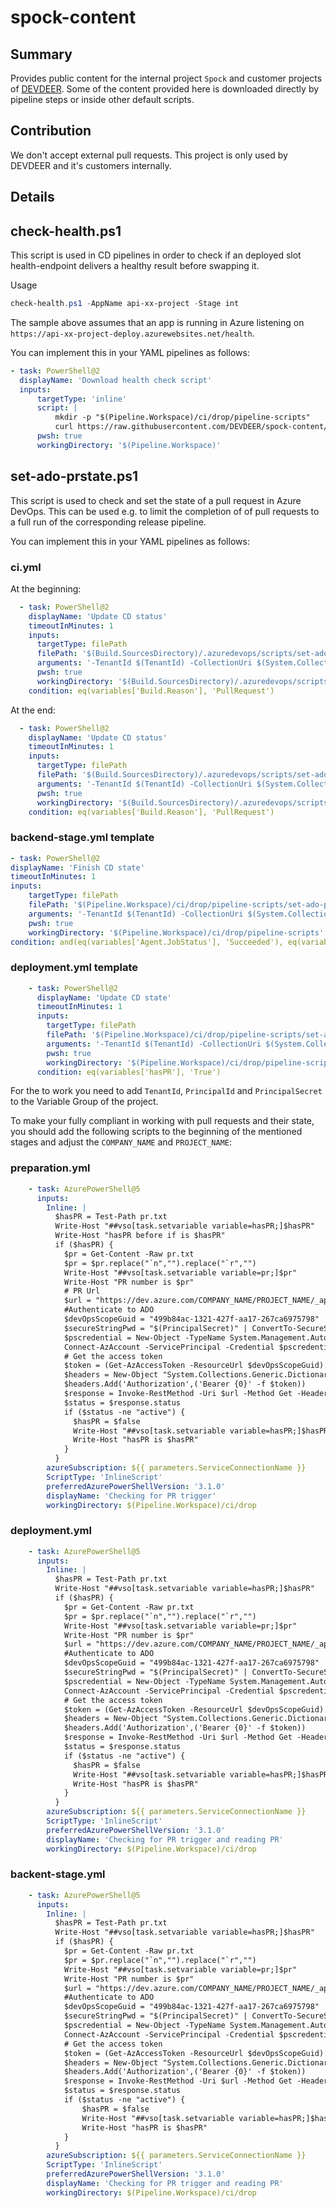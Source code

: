# spock-content

## Summary

Provides public content for the internal project `Spock` and customer projects of [DEVDEER](https://devdeer.com). Some of the content provided here is downloaded directly by pipeline steps or inside other default scripts.

## Contribution

We don't accept external pull requests. This project is only used by DEVDEER and it's customers internally.

## Details

## check-health.ps1

This script is used in CD pipelines in order to check if an deployed slot health-endpoint delivers a healthy result before swapping it.

Usage

```powershell
check-health.ps1 -AppName api-xx-project -Stage int
```

The sample above assumes that an app is running in Azure listening on `https://api-xx-project-deploy.azurewebsites.net/health`.

You can implement this in your YAML pipelines as follows:

```yaml
- task: PowerShell@2
  displayName: 'Download health check script'
  inputs:
      targetType: 'inline'
      script: |
          mkdir -p "$(Pipeline.Workspace)/ci/drop/pipeline-scripts"
          curl https://raw.githubusercontent.com/DEVDEER/spock-content/main/scripts/check-health.ps1 -o "$(Pipeline.Workspace)/ci/drop/pipeline-scripts/check-health.ps1"
      pwsh: true
      workingDirectory: '$(Pipeline.Workspace)'
```
## set-ado-prstate.ps1

This script is used to check and set the state of a pull request in Azure DevOps. This can be used e.g. to limit the completion of of pull requests to a full run of the corresponding release pipeline.

You can implement this in your YAML pipelines as follows:

### ci.yml
At the beginning:
```yaml
  - task: PowerShell@2    
    displayName: 'Update CD status'
    timeoutInMinutes: 1
    inputs:
      targetType: filePath
      filePath: '$(Build.SourcesDirectory)/.azuredevops/scripts/set-ado-prstate.ps1'
      arguments: '-TenantId $(TenantId) -CollectionUri $(System.CollectionUri) -ProjectName $(System.TeamProject) -PrincipalId $(PrincipalId) -PrincipalSecret $(PrincipalSecret) -PullRequestId $(pr) -StatusState "Waiting" -StatusDescription "CD is waiting for CI"'
      pwsh: true
      workingDirectory: '$(Build.SourcesDirectory)/.azuredevops/scripts/'
    condition: eq(variables['Build.Reason'], 'PullRequest')
```

At the end:
```yaml
  - task: PowerShell@2    
    displayName: 'Update CD status'
    timeoutInMinutes: 1
    inputs:
      targetType: filePath
      filePath: '$(Build.SourcesDirectory)/.azuredevops/scripts/set-ado-prstate.ps1'
      arguments: '-TenantId $(TenantId) -CollectionUri $(System.CollectionUri) -ProjectName $(System.TeamProject) -PrincipalId $(PrincipalId) -PrincipalSecret $(PrincipalSecret) -PullRequestId $(pr) -StatusState "Waiting" -StatusDescription "CD is waiting for Integration stage deployment"'
      pwsh: true
      workingDirectory: '$(Build.SourcesDirectory)/.azuredevops/scripts/'
    condition: eq(variables['Build.Reason'], 'PullRequest')
```

### backend-stage.yml template
```yaml
- task: PowerShell@2
displayName: 'Finish CD state'
timeoutInMinutes: 1
inputs:
    targetType: filePath
    filePath: '$(Pipeline.Workspace)/ci/drop/pipeline-scripts/set-ado-prstate.ps1'
    arguments: '-TenantId $(TenantId) -CollectionUri $(System.CollectionUri) -ProjectName $(System.TeamProject) -PrincipalId $(PrincipalId) -PrincipalSecret $(PrincipalSecret) -PullRequestId $(pr) -StatusState "Succeeded" -StatusDescription ""'
    pwsh: true
    workingDirectory: '$(Pipeline.Workspace)/ci/drop/pipeline-scripts'
condition: and(eq(variables['Agent.JobStatus'], 'Succeeded'), eq(variables['hasPR'], 'True'), eq('${{ parameters.StageShort }}', 'prod'))
```

### deployment.yml template
```yaml
    - task: PowerShell@2
      displayName: 'Update CD state'
      timeoutInMinutes: 1
      inputs:
        targetType: filePath
        filePath: '$(Pipeline.Workspace)/ci/drop/pipeline-scripts/set-ado-prstate.ps1'
        arguments: '-TenantId $(TenantId) -CollectionUri $(System.CollectionUri) -ProjectName $(System.TeamProject) -PrincipalId $(PrincipalId) -PrincipalSecret $(PrincipalSecret) -PullRequestId $(pr) -StatusState "Waiting" -StatusDescription "CD is deploying to ${{ parameters.StageShort }} stage"'
        pwsh: true
        workingDirectory: '$(Pipeline.Workspace)/ci/drop/pipeline-scripts'
      condition: eq(variables['hasPR'], 'True')
```

For the to work you need to add `TenantId`, `PrincipalId` and `PrincipalSecret` to the Variable Group of the project.

To make your fully compliant in working with pull requests and their state, you should add the following scripts to the beginning of the mentioned stages and adjust the `COMPANY_NAME` and `PROJECT_NAME`:

### preparation.yml
```yaml
    - task: AzurePowerShell@5
      inputs:
        Inline: |                            
          $hasPR = Test-Path pr.txt
          Write-Host "##vso[task.setvariable variable=hasPR;]$hasPR"
          Write-Host "hasPR before if is $hasPR"
          if ($hasPR) {
            $pr = Get-Content -Raw pr.txt
            $pr = $pr.replace("`n","").replace("`r","")
            Write-Host "##vso[task.setvariable variable=pr;]$pr"
            Write-Host "PR number is $pr"
            # PR Url
            $url = "https://dev.azure.com/COMPANY_NAME/PROJECT_NAME/_apis/git/repositories/PROJECT_NAME/pullRequests/" + $pr + "?api-version=7.0"
            #Authenticate to ADO
            $devOpsScopeGuid = "499b84ac-1321-427f-aa17-267ca6975798"
            $secureStringPwd = "$(PrincipalSecret)" | ConvertTo-SecureString -AsPlainText -Force
            $pscredential = New-Object -TypeName System.Management.Automation.PSCredential -ArgumentList "$(PrincipalId)", $secureStringPwd
            Connect-AzAccount -ServicePrincipal -Credential $pscredential -Tenant "$(TenantId)"
            # Get the access token
            $token = (Get-AzAccessToken -ResourceUrl $devOpsScopeGuid).Token
            $headers = New-Object "System.Collections.Generic.Dictionary[[String],[String]]"
            $headers.Add('Authorization',('Bearer {0}' -f $token))
            $response = Invoke-RestMethod -Uri $url -Method Get -Headers $headers -ContentType application/json
            $status = $response.status
            if ($status -ne "active") {
              $hasPR = $false
              Write-Host "##vso[task.setvariable variable=hasPR;]$hasPR"
              Write-Host "hasPR is $hasPR"
            }
          }
        azureSubscription: ${{ parameters.ServiceConnectionName }}
        ScriptType: 'InlineScript'
        preferredAzurePowerShellVersion: '3.1.0'
        displayName: 'Checking for PR trigger'
        workingDirectory: $(Pipeline.Workspace)/ci/drop

```

### deployment.yml
```yaml
    - task: AzurePowerShell@5
      inputs:
        Inline: |                            
          $hasPR = Test-Path pr.txt
          Write-Host "##vso[task.setvariable variable=hasPR;]$hasPR"
          if ($hasPR) {
            $pr = Get-Content -Raw pr.txt
            $pr = $pr.replace("`n","").replace("`r","")
            Write-Host "##vso[task.setvariable variable=pr;]$pr"
            Write-Host "PR number is $pr"
            $url = "https://dev.azure.com/COMPANY_NAME/PROJECT_NAME/_apis/git/repositories/PROJECT_NAME/pullRequests/" + $pr + "?api-version=7.0"
            #Authenticate to ADO
            $devOpsScopeGuid = "499b84ac-1321-427f-aa17-267ca6975798"
            $secureStringPwd = "$(PrincipalSecret)" | ConvertTo-SecureString -AsPlainText -Force
            $pscredential = New-Object -TypeName System.Management.Automation.PSCredential -ArgumentList "$(PrincipalId)", $secureStringPwd
            Connect-AzAccount -ServicePrincipal -Credential $pscredential -Tenant "$(TenantId)"
            # Get the access token
            $token = (Get-AzAccessToken -ResourceUrl $devOpsScopeGuid).Token
            $headers = New-Object "System.Collections.Generic.Dictionary[[String],[String]]"
            $headers.Add('Authorization',('Bearer {0}' -f $token))
            $response = Invoke-RestMethod -Uri $url -Method Get -Headers $headers -ContentType application/json
            $status = $response.status
            if ($status -ne "active") {
              $hasPR = $false
              Write-Host "##vso[task.setvariable variable=hasPR;]$hasPR"
              Write-Host "hasPR is $hasPR"
            }
          }
        azureSubscription: ${{ parameters.ServiceConnectionName }}
        ScriptType: 'InlineScript'
        preferredAzurePowerShellVersion: '3.1.0'
        displayName: 'Checking for PR trigger and reading PR'
        workingDirectory: $(Pipeline.Workspace)/ci/drop
```

### backent-stage.yml
```yaml
    - task: AzurePowerShell@5
      inputs:
        Inline: |
          $hasPR = Test-Path pr.txt
          Write-Host "##vso[task.setvariable variable=hasPR;]$hasPR"
          if ($hasPR) {
            $pr = Get-Content -Raw pr.txt
            $pr = $pr.replace("`n","").replace("`r","")
            Write-Host "##vso[task.setvariable variable=pr;]$pr"
            Write-Host "PR number is $pr"
            $url = "https://dev.azure.com/COMPANY_NAME/PROJECT_NAME/_apis/git/repositories/PROJECT_NAME/pullRequests/" + $pr + "?api-version=7.0"
            #Authenticate to ADO
            $devOpsScopeGuid = "499b84ac-1321-427f-aa17-267ca6975798"
            $secureStringPwd = "$(PrincipalSecret)" | ConvertTo-SecureString -AsPlainText -Force
            $pscredential = New-Object -TypeName System.Management.Automation.PSCredential -ArgumentList "$(PrincipalId)", $secureStringPwd
            Connect-AzAccount -ServicePrincipal -Credential $pscredential -Tenant "$(TenantId)"
            # Get the access token
            $token = (Get-AzAccessToken -ResourceUrl $devOpsScopeGuid).Token
            $headers = New-Object "System.Collections.Generic.Dictionary[[String],[String]]"
            $headers.Add('Authorization',('Bearer {0}' -f $token))
            $response = Invoke-RestMethod -Uri $url -Method Get -Headers $headers -ContentType application/json
            $status = $response.status
            if ($status -ne "active") {
                $hasPR = $false
                Write-Host "##vso[task.setvariable variable=hasPR;]$hasPR"
                Write-Host "hasPR is $hasPR"
            }
          }
        azureSubscription: ${{ parameters.ServiceConnectionName }}
        ScriptType: 'InlineScript'
        preferredAzurePowerShellVersion: '3.1.0'
        displayName: 'Checking for PR trigger and reading PR'
        workingDirectory: $(Pipeline.Workspace)/ci/drop
```

